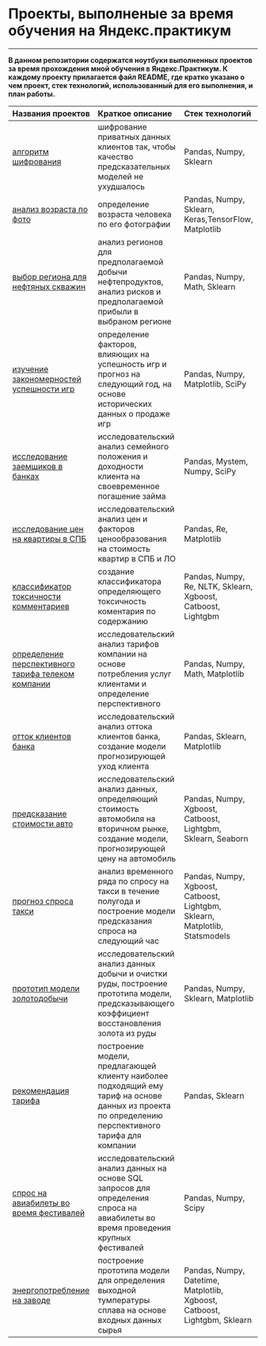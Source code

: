 # Проекты, выполненые за время обучения на Яндекс.практикум
---

**В данном репозитории содержатся ноутбуки выполненных проектов за время прохождения мной обучения в Яндекс.Практикум. К каждому проекту прилагается файл README, где кратко указано о чем проект, стек технологий, использованный для его выполнения, и план работы.**

| Названия проектов | Краткое описание | Стек технологий |  
|:------------------|:-----------------|:----------------|
|[алгоритм шифрования](https://github.com/Kami-sama322/Yandex.Praktikum/tree/master/%D0%90%D0%BB%D0%B3%D0%BE%D1%80%D0%B8%D1%82%D0%BC%20%D1%88%D0%B8%D1%84%D1%80%D0%BE%D0%B2%D0%B0%D0%BD%D0%B8%D1%8F "папка с проектом")|шифрование приватных данных клиентов так, чтобы качество предсказательных моделей не ухудшалось| Pandas, Numpy, Sklearn|
|[анализ возраста по фото](https://github.com/Kami-sama322/Yandex.Praktikum/tree/master/%D0%90%D0%BD%D0%B0%D0%BB%D0%B8%D0%B7%20%D0%B2%D0%BE%D0%B7%D1%80%D0%B0%D1%81%D1%82%D0%B0%20%D0%BF%D0%BE%20%D1%84%D0%BE%D1%82%D0%BE "папка с проектом")| определение возраста человека по его фотографии | Pandas, Numpy, Sklearn, Keras,TensorFlow, Matplotlib 
|[выбор региона для нефтяных скважин](https://github.com/Kami-sama322/Yandex.Praktikum/tree/master/%D0%92%D1%8B%D0%B1%D0%BE%D1%80%20%D1%80%D0%B5%D0%B3%D0%B8%D0%BE%D0%BD%D0%B0%20%D0%B4%D0%BB%D1%8F%20%D0%BD%D0%B5%D1%84%D1%82%D1%8F%D0%BD%D1%8B%D1%85%20%D1%81%D0%BA%D0%B2%D0%B0%D0%B6%D0%B8%D0%BD "папка с проектом")| анализ регионов для предполагаемой добычи нефтепродуктов, анализ рисков и предполагаемой  прибыли в выбраном регионе | Pandas, Numpy, Math, Sklearn
|[изучение закономерностей успешности игр](https://github.com/Kami-sama322/Yandex.Praktikum/tree/master/%D0%98%D0%B7%D1%83%D1%87%D0%B5%D0%BD%D0%B8%D0%B5%20%D0%B7%D0%B0%D0%BA%D0%BE%D0%BD%D0%BE%D0%BC%D0%B5%D1%80%D0%BD%D0%BE%D1%81%D1%82%D0%B5%D0%B9%20%D1%83%D1%81%D0%BF%D0%B5%D1%88%D0%BD%D0%BE%D1%81%D1%82%D0%B8%20%D0%B8%D0%B3%D1%80 "папка с проектом") | определение факторов, влияющих на успешность игр и прогноз на следующий год, на основе исторических данных о продаже игр | Pandas, Numpy, Matplotlib, SciPy
|[исследование заемщиков в банках](https://github.com/Kami-sama322/Yandex.Praktikum/tree/master/%D0%98%D1%81%D1%81%D0%BB%D0%B5%D0%B4%D0%BE%D0%B2%D0%B0%D0%BD%D0%B8%D0%B5%20%D0%B7%D0%B0%D0%B5%D0%BC%D1%89%D0%B8%D0%BA%D0%BE%D0%B2%20%D0%B2%20%D0%B1%D0%B0%D0%BD%D0%BA%D0%B0%D1%85 "папка с проектом") | исследовательский анализ семейного положения и доходности клиента на своевременное погашение займа | Pandas, Mystem, Numpy, SciPy
|[исследование цен на квартиры в СПБ](https://github.com/Kami-sama322/Yandex.Praktikum/tree/master/%D0%98%D1%81%D1%81%D0%BB%D0%B5%D0%B4%D0%BE%D0%B2%D0%B0%D0%BD%D0%B8%D0%B5%20%D1%86%D0%B5%D0%BD%20%D0%BA%D0%B2%D0%B0%D1%80%D1%82%D0%B8%D1%80%20%D0%A1%D0%9F%D0%91 "папка с проектом")| исследовательский анализ цен и факторов ценообразования на стоимость квартир в СПБ и ЛО | Pandas, Re, Matplotlib
|[классификатор токсичности комментариев](https://github.com/Kami-sama322/Yandex.Praktikum/tree/master/%D0%9A%D0%BB%D0%B0%D1%81%D1%81%D0%B8%D1%84%D0%B8%D0%BA%D0%B0%D1%82%D0%BE%D1%80%20%D1%82%D0%BE%D0%BA%D1%81%D0%B8%D1%87%D0%BD%D0%BE%D1%81%D1%82%D0%B8%20%D0%BA%D0%BE%D0%BC%D0%BC%D0%B5%D0%BD%D1%82%D0%B0%D1%80%D0%B8%D0%B5%D0%B2 "папка с проектом")| создание классификатора определяющего токсичность коментария по содержанию | Pandas, Numpy, Re, NLTK, Sklearn, Xgboost, Catboost, Lightgbm
|[определение перспективного тарифа телеком компании](https://github.com/Kami-sama322/Yandex.Praktikum/tree/master/%D0%9E%D0%BF%D1%80%D0%B5%D0%B4%D0%B5%D0%BB%D0%B5%D0%BD%D0%B8%D0%B5%20%D0%BF%D0%B5%D1%80%D1%81%D0%BF%D0%B5%D0%BA%D1%82%D0%B8%D0%B2%D0%BD%D0%BE%D0%B3%D0%BE%20%D1%82%D0%B0%D1%80%D0%B8%D1%84%D0%B0%20%D1%82%D0%B5%D0%BB%D0%B5%D0%BA%D0%BE%D0%BC%20%D0%BA%D0%BE%D0%BC%D0%BF%D0%B0%D0%BD%D0%B8%D0%B8 "папка с проектом")| исследовательский анализ тарифов компании на основе потребления услуг клиентами и определение перспективного | Pandas, Numpy, Math, Matplotlib
|[отток клиентов банка](https://github.com/Kami-sama322/Yandex.Praktikum/tree/master/%D0%9E%D1%82%D1%82%D0%BE%D0%BA%20%D0%BA%D0%BB%D0%B8%D0%B5%D0%BD%D1%82%D0%BE%D0%B2%20%D0%B1%D0%B0%D0%BD%D0%BA%D0%B0 "папка с проектом")| исследовательский анализ оттока клиентов банка, создание модели прогнозирующей уход клиента | Pandas, Sklearn, Matplotlib
|[предсказание стоимости авто](https://github.com/Kami-sama322/Yandex.Praktikum/tree/master/%D0%9F%D1%80%D0%B5%D0%B4%D1%81%D0%BA%D0%B0%D0%B7%D0%B0%D0%BD%D0%B8%D0%B5%20%D1%81%D1%82%D0%BE%D0%B8%D0%BC%D0%BE%D1%81%D1%82%D0%B8%20%D0%B0%D0%B2%D1%82%D0%BE "папка с проектом")| исследовательский анализ данных, определяющий стоимость автомобиля на вторичном рынке, создание  модели, прогнозирующей цену на автомобиль | Pandas, Numpy, Xgboost, Catboost, Lightgbm, Sklearn, Seaborn
|[прогноз спроса такси](https://github.com/Kami-sama322/Yandex.Praktikum/tree/master/%D0%9F%D1%80%D0%BE%D0%B3%D0%BD%D0%BE%D0%B7%20%D1%81%D0%BF%D1%80%D0%BE%D1%81%D0%B0%20%D0%BD%D0%B0%20%D1%82%D0%B0%D0%BA%D1%81%D0%B8 "папка с проектом")| анализ временного ряда по спросу на такси в течение полугода и построение модели предсказания спроса на следующий час | Pandas, Numpy, Xgboost, Catboost, Lightgbm, Sklearn, Matplotlib, Statsmodels
|[прототип модели золотодобычи](https://github.com/Kami-sama322/Yandex.Praktikum/tree/master/%D0%9F%D1%80%D0%BE%D1%82%D0%BE%D1%82%D0%B8%D0%BF%20%D0%BC%D0%BE%D0%B4%D0%B5%D0%BB%D0%B8%20%D0%B7%D0%BE%D0%BB%D0%BE%D1%82%D0%BE%D0%B4%D0%BE%D0%B1%D1%8B%D1%87%D0%B8 "папка с проектом")| исследовательский анализ данных добычи и очистки руды, построение прототипа модели, предсказывающего коэффициент восстановления золота из руды | Pandas, Numpy, Sklearn, Matplotlib
|[рекомендация тарифа](https://github.com/Kami-sama322/Yandex.Praktikum/tree/master/%D0%A0%D0%B5%D0%BA%D0%BE%D0%BC%D0%B5%D0%BD%D0%B4%D0%B0%D1%86%D0%B8%D1%8F%20%D1%82%D0%B0%D1%80%D0%B8%D1%84%D0%BE%D0%B2 "папка с проектом")| построение модели, предлагающей клиенту наиболее подходящий ему тариф на основе данных из проекта по определению перспективного тарифа для компании | Pandas, Sklearn
|[спрос на авиабилеты во время фестивалей](https://github.com/Kami-sama322/Yandex.Praktikum/tree/master/%D0%A1%D0%BF%D1%80%D0%BE%D1%81%20%D0%BD%D0%B0%20%D0%B0%D0%B2%D0%B8%D0%B0%D0%B1%D0%B8%D0%BB%D0%B5%D1%82%D1%8B%20%D0%B2%D0%BE%20%D0%B2%D1%80%D0%B5%D0%BC%D1%8F%20%D1%84%D0%B5%D1%81%D1%82%D0%B8%D0%B2%D0%B0%D0%BB%D0%B5%D0%B9 "папка с проектом")| исследовательский анализ данных на основе SQL запросов для определения спроса на авиабилеты во время проведения крупных фестивалей | Pandas, Numpy, Scipy
|[энергопотребление на заводе](https://github.com/Kami-sama322/Yandex.Praktikum/tree/master/%D0%AD%D0%BD%D0%B5%D1%80%D0%B3%D0%BE%D0%BF%D0%BE%D1%82%D1%80%D0%B5%D0%B1%D0%BB%D0%B5%D0%BD%D0%B8%D0%B5%20%D0%BD%D0%B0%20%D0%B7%D0%B0%D0%B2%D0%BE%D0%B4%D0%B5 "папка с проектом")| построение прототипа модели для определения выходной тумпературы сплава на основе входных данных сырья | Pandas, Numpy, Datetime, Matplotlib, Xgboost, Catboost, Lightgbm, Sklearn

